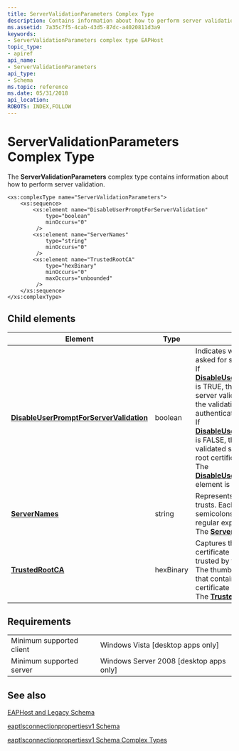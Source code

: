 ```yaml
---
title: ServerValidationParameters Complex Type
description: Contains information about how to perform server validation.
ms.assetid: 7a35c7f5-4cab-43d5-87dc-a4020811d3a9
keywords:
- ServerValidationParameters complex type EAPHost
topic_type:
- apiref
api_name:
- ServerValidationParameters
api_type:
- Schema
ms.topic: reference
ms.date: 05/31/2018
api_location: 
ROBOTS: INDEX,FOLLOW
---
```


# ServerValidationParameters Complex Type

The **ServerValidationParameters** complex type contains information about how to perform server validation.

``` syntax
<xs:complexType name="ServerValidationParameters">
    <xs:sequence>
        <xs:element name="DisableUserPromptForServerValidation"
            type="boolean"
            minOccurs="0"
         />
        <xs:element name="ServerNames"
            type="string"
            minOccurs="0"
         />
        <xs:element name="TrustedRootCA"
            type="hexBinary"
            minOccurs="0"
            maxOccurs="unbounded"
         />
    </xs:sequence>
</xs:complexType>
```

## Child elements



| Element                                                                                                                                                    | Type      | Description                                                                                                                                                                                                                                                                                                                                                                                                                                                                                                                                                                                                                                                                                                                                                                                                                                                                        |
|------------------------------------------------------------------------------------------------------------------------------------------------------------|-----------|------------------------------------------------------------------------------------------------------------------------------------------------------------------------------------------------------------------------------------------------------------------------------------------------------------------------------------------------------------------------------------------------------------------------------------------------------------------------------------------------------------------------------------------------------------------------------------------------------------------------------------------------------------------------------------------------------------------------------------------------------------------------------------------------------------------------------------------------------------------------------------|
| [**DisableUserPromptForServerValidation**](eaptlsconnectionpropertiesv1schema-disableuserpromptforservervalidation-servervalidationparameters-element.md) | boolean   | Indicates whether the user should be asked for server validation. <br/> If [**DisableUserPromptForServerValidation**](eaptlsconnectionpropertiesv1schema-disableuserpromptforservervalidation-servervalidationparameters-element.md) is TRUE, then EAP-TLS performs the server validation without user input; if the validation fails, EAP-TLS fails the authentication. <br/> If [**DisableUserPromptForServerValidation**](eaptlsconnectionpropertiesv1schema-disableuserpromptforservervalidation-servervalidationparameters-element.md) is FALSE, the user is prompted for a validated server certificate or name, or root certificate authority (CA).<br/> The [**DisableUserPromptForServerValidation**](eaptlsconnectionpropertiesv1schema-disableuserpromptforservervalidation-servervalidationparameters-element.md) element is optional.<br/> |
| [**ServerNames**](eaptlsconnectionpropertiesv1schema-servernames-servervalidationparameters-element.md)                                                   | string    | Represents a list of servers the client trusts. Each server name is delimited by semicolons, and can be represented by regular expressions.<br/> The [**ServerNames**](eaptlsconnectionpropertiesv1schema-servernames-servervalidationparameters-element.md) element is optional.<br/>                                                                                                                                                                                                                                                                                                                                                                                                                                                                                                                                                                                |
| [**TrustedRootCA**](eaptlsconnectionpropertiesv1schema-trustedrootca-servervalidationparameters-element.md)                                               | hexBinary | Captures the thumb print of root certificate authorities (CAs) that are trusted by the client. <br/> The thumb print is a hexadecimal string that contains the SHA-1 hash of the certificate<br/> The [**TrustedRootCA**](eaptlsconnectionpropertiesv1schema-trustedrootca-servervalidationparameters-element.md) element is optional.<br/>                                                                                                                                                                                                                                                                                                                                                                                                                                                                                                                     |



## Requirements



|                                     |                                                      |
|-------------------------------------|------------------------------------------------------|
| Minimum supported client<br/> | Windows Vista \[desktop apps only\]<br/>       |
| Minimum supported server<br/> | Windows Server 2008 \[desktop apps only\]<br/> |



## See also

<dl> <dt>

[EAPHost and Legacy Schema](eaphost-schemas.md)
</dt> <dt>

[eaptlsconnectionpropertiesv1 Schema](eaptlsconnectionpropertiesv1schema-schema.md)
</dt> <dt>

[eaptlsconnectionpropertiesv1 Schema Complex Types](eaptlsconnectionpropertiesv1schema-complex-types.md)
</dt> </dl>

 

 






